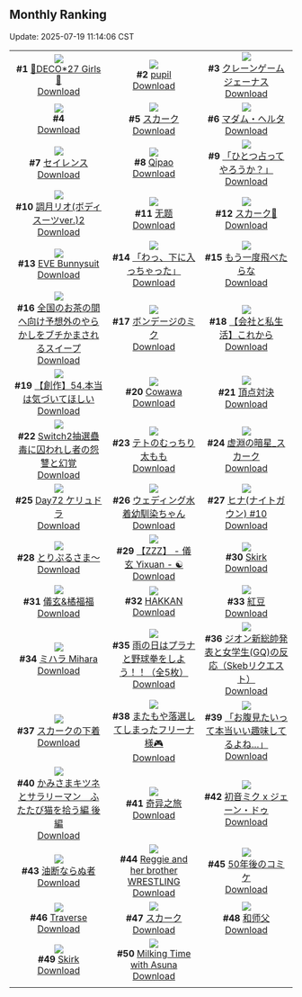 ## Monthly Ranking
Update: 2025-07-19 11:14:06 CST

|      |      |      |
| :----: | :----: | :----: |
| ![](https://i.pixiv.re/c/240x480/img-master/img/2025/06/20/00/00/12/131749513_p0_master1200.jpg)<br>**#1** [💜DECO*27 Girls🩷](https://www.pixiv.net/artworks/131749513)<br>[Download](https://i.pixiv.re/img-original/img/2025/06/20/00/00/12/131749513_p0.jpg) | ![](https://i.pixiv.re/c/240x480/img-master/img/2025/06/19/00/00/11/131715282_p0_master1200.jpg)<br>**#2** [pupil](https://www.pixiv.net/artworks/131715282)<br>[Download](https://i.pixiv.re/img-original/img/2025/06/19/00/00/11/131715282_p0.jpg) | ![](https://i.pixiv.re/c/240x480/img-master/img/2025/06/20/22/00/06/131779336_p0_master1200.jpg)<br>**#3** [クレーンゲームジェーナス](https://www.pixiv.net/artworks/131779336)<br>[Download](https://i.pixiv.re/img-original/img/2025/06/20/22/00/06/131779336_p0.jpg) |
| ![](https://s.pximg.net/common/images/limit_unviewable_s.png)<br>**#4** [](https://www.pixiv.net/artworks/131774567)<br>[Download](https://s.pximg.net/common/images/limit_unviewable_s.png) | ![](https://i.pixiv.re/c/240x480/img-master/img/2025/06/20/13/57/00/131765057_p0_master1200.jpg)<br>**#5** [スカーク](https://www.pixiv.net/artworks/131765057)<br>[Download](https://i.pixiv.re/img-original/img/2025/06/20/13/57/00/131765057_p0.jpg) | ![](https://i.pixiv.re/c/240x480/img-master/img/2025/06/20/19/30/02/131773166_p0_master1200.jpg)<br>**#6** [マダム・ヘルタ](https://www.pixiv.net/artworks/131773166)<br>[Download](https://i.pixiv.re/img-original/img/2025/06/20/19/30/02/131773166_p0.jpg) |
| ![](https://i.pixiv.re/c/240x480/img-master/img/2025/06/20/03/36/00/131755203_p0_master1200.jpg)<br>**#7** [セイレンス](https://www.pixiv.net/artworks/131755203)<br>[Download](https://i.pixiv.re/img-original/img/2025/06/20/03/36/00/131755203_p0.jpg) | ![](https://i.pixiv.re/c/240x480/img-master/img/2025/06/19/00/00/51/131715482_p0_master1200.jpg)<br>**#8** [Qipao](https://www.pixiv.net/artworks/131715482)<br>[Download](https://i.pixiv.re/img-original/img/2025/06/19/00/00/51/131715482_p0.png) | ![](https://i.pixiv.re/c/240x480/img-master/img/2025/06/20/00/01/02/131749766_p0_master1200.jpg)<br>**#9** [「ひとつ占ってやろうか？」](https://www.pixiv.net/artworks/131749766)<br>[Download](https://i.pixiv.re/img-original/img/2025/06/20/00/01/02/131749766_p0.png) |
| ![](https://i.pixiv.re/c/240x480/img-master/img/2025/06/18/19/00/39/131703202_p0_master1200.jpg)<br>**#10** [調月リオ(ボディスーツver.)2](https://www.pixiv.net/artworks/131703202)<br>[Download](https://i.pixiv.re/img-original/img/2025/06/18/19/00/39/131703202_p0.png) | ![](https://i.pixiv.re/c/240x480/img-master/img/2025/06/19/12/24/10/131729082_p0_master1200.jpg)<br>**#11** [无题](https://www.pixiv.net/artworks/131729082)<br>[Download](https://i.pixiv.re/img-original/img/2025/06/19/12/24/10/131729082_p0.png) | ![](https://i.pixiv.re/c/240x480/img-master/img/2025/06/19/01/02/47/131717936_p0_master1200.jpg)<br>**#12** [スカーク🎨](https://www.pixiv.net/artworks/131717936)<br>[Download](https://i.pixiv.re/img-original/img/2025/06/19/01/02/47/131717936_p0.jpg) |
| ![](https://i.pixiv.re/c/240x480/img-master/img/2025/06/20/22/55/53/131781664_p0_master1200.jpg)<br>**#13** [EVE Bunnysuit](https://www.pixiv.net/artworks/131781664)<br>[Download](https://i.pixiv.re/img-original/img/2025/06/20/22/55/53/131781664_p0.jpg) | ![](https://i.pixiv.re/c/240x480/img-master/img/2025/06/18/00/00/10/131680627_p0_master1200.jpg)<br>**#14** [「わっ、下に入っちゃった」](https://www.pixiv.net/artworks/131680627)<br>[Download](https://i.pixiv.re/img-original/img/2025/06/18/00/00/10/131680627_p0.png) | ![](https://i.pixiv.re/c/240x480/img-master/img/2025/06/20/07/30/04/131758416_p0_master1200.jpg)<br>**#15** [もう一度飛べたらな](https://www.pixiv.net/artworks/131758416)<br>[Download](https://i.pixiv.re/img-original/img/2025/06/20/07/30/04/131758416_p0.jpg) |
| ![](https://i.pixiv.re/c/240x480/img-master/img/2025/06/20/20/24/21/131775226_p0_master1200.jpg)<br>**#16** [全国のお茶の間へ向け予想外のやらかしをブチかまされるスイープ](https://www.pixiv.net/artworks/131775226)<br>[Download](https://i.pixiv.re/img-original/img/2025/06/20/20/24/21/131775226_p0.jpg) | ![](https://i.pixiv.re/c/240x480/img-master/img/2025/06/21/00/00/22/131784405_p0_master1200.jpg)<br>**#17** [ボンデージのミク](https://www.pixiv.net/artworks/131784405)<br>[Download](https://i.pixiv.re/img-original/img/2025/06/21/00/00/22/131784405_p0.png) | ![](https://i.pixiv.re/c/240x480/img-master/img/2025/06/20/12/00/25/131762792_p0_master1200.jpg)<br>**#18** [【会社と私生活】これから](https://www.pixiv.net/artworks/131762792)<br>[Download](https://i.pixiv.re/img-original/img/2025/06/20/12/00/25/131762792_p0.jpg) |
| ![](https://i.pixiv.re/c/240x480/img-master/img/2025/06/20/20/02/04/131774475_p0_master1200.jpg)<br>**#19** [【創作】54.本当は気づいてほしい](https://www.pixiv.net/artworks/131774475)<br>[Download](https://i.pixiv.re/img-original/img/2025/06/20/20/02/04/131774475_p0.jpg) | ![](https://i.pixiv.re/c/240x480/img-master/img/2025/06/20/06/24/55/131757345_p0_master1200.jpg)<br>**#20** [Cowawa](https://www.pixiv.net/artworks/131757345)<br>[Download](https://i.pixiv.re/img-original/img/2025/06/20/06/24/55/131757345_p0.png) | ![](https://i.pixiv.re/c/240x480/img-master/img/2025/06/20/00/00/19/131749583_p0_master1200.jpg)<br>**#21** [頂点対決](https://www.pixiv.net/artworks/131749583)<br>[Download](https://i.pixiv.re/img-original/img/2025/06/20/00/00/19/131749583_p0.jpg) |
| ![](https://i.pixiv.re/c/240x480/img-master/img/2025/06/21/21/30/02/131817584_p0_master1200.jpg)<br>**#22** [Switch2抽選蠱毒に囚われし者の怨讐と幻覚](https://www.pixiv.net/artworks/131817584)<br>[Download](https://i.pixiv.re/img-original/img/2025/06/21/21/30/02/131817584_p0.jpg) | ![](https://i.pixiv.re/c/240x480/img-master/img/2025/06/19/00/00/11/131715276_p0_master1200.jpg)<br>**#23** [テトのむっちり太もも](https://www.pixiv.net/artworks/131715276)<br>[Download](https://i.pixiv.re/img-original/img/2025/06/19/00/00/11/131715276_p0.png) | ![](https://i.pixiv.re/c/240x480/img-master/img/2025/06/19/00/19/08/131716466_p0_master1200.jpg)<br>**#24** [虚淵の暗星_スカーク](https://www.pixiv.net/artworks/131716466)<br>[Download](https://i.pixiv.re/img-original/img/2025/06/19/00/19/08/131716466_p0.png) |
| ![](https://i.pixiv.re/c/240x480/img-master/img/2025/06/20/00/00/18/131749572_p0_master1200.jpg)<br>**#25** [Day72 ケリュドラ](https://www.pixiv.net/artworks/131749572)<br>[Download](https://i.pixiv.re/img-original/img/2025/06/20/00/00/18/131749572_p0.jpg) | ![](https://i.pixiv.re/c/240x480/img-master/img/2025/06/20/11/03/29/131761781_p0_master1200.jpg)<br>**#26** [ウェディング水着幼馴染ちゃん](https://www.pixiv.net/artworks/131761781)<br>[Download](https://i.pixiv.re/img-original/img/2025/06/20/11/03/29/131761781_p0.jpg) | ![](https://i.pixiv.re/c/240x480/img-master/img/2025/06/20/17/16/37/131769056_p0_master1200.jpg)<br>**#27** [ヒナ(ナイトガウン) #10](https://www.pixiv.net/artworks/131769056)<br>[Download](https://i.pixiv.re/img-original/img/2025/06/20/17/16/37/131769056_p0.jpg) |
| ![](https://i.pixiv.re/c/240x480/img-master/img/2025/06/21/00/18/56/131785540_p0_master1200.jpg)<br>**#28** [とりぷるさま〜](https://www.pixiv.net/artworks/131785540)<br>[Download](https://i.pixiv.re/img-original/img/2025/06/21/00/18/56/131785540_p0.png) | ![](https://i.pixiv.re/c/240x480/img-master/img/2025/06/21/10/55/57/131798091_p0_master1200.jpg)<br>**#29** [【ZZZ】 - 儀 玄  Yixuan -  ☯](https://www.pixiv.net/artworks/131798091)<br>[Download](https://i.pixiv.re/img-original/img/2025/06/21/10/55/57/131798091_p0.png) | ![](https://i.pixiv.re/c/240x480/img-master/img/2025/06/18/20/00/08/131705087_p0_master1200.jpg)<br>**#30** [Skirk](https://www.pixiv.net/artworks/131705087)<br>[Download](https://i.pixiv.re/img-original/img/2025/06/18/20/00/08/131705087_p0.jpg) |
| ![](https://i.pixiv.re/c/240x480/img-master/img/2025/06/19/21/04/01/131742302_p0_master1200.jpg)<br>**#31** [儀玄&橘福福](https://www.pixiv.net/artworks/131742302)<br>[Download](https://i.pixiv.re/img-original/img/2025/06/19/21/04/01/131742302_p0.jpg) | ![](https://i.pixiv.re/c/240x480/img-master/img/2025/06/18/00/17/05/131681730_p0_master1200.jpg)<br>**#32** [HAKKAN](https://www.pixiv.net/artworks/131681730)<br>[Download](https://i.pixiv.re/img-original/img/2025/06/18/00/17/05/131681730_p0.png) | ![](https://i.pixiv.re/c/240x480/img-master/img/2025/06/19/23/04/23/131747277_p0_master1200.jpg)<br>**#33** [紅豆](https://www.pixiv.net/artworks/131747277)<br>[Download](https://i.pixiv.re/img-original/img/2025/06/19/23/04/23/131747277_p0.jpg) |
| ![](https://i.pixiv.re/c/240x480/img-master/img/2025/06/22/12/34/02/131841910_p0_master1200.jpg)<br>**#34** [ミハラ Mihara](https://www.pixiv.net/artworks/131841910)<br>[Download](https://i.pixiv.re/img-original/img/2025/06/22/12/34/02/131841910_p0.jpg) | ![](https://i.pixiv.re/c/240x480/img-master/img/2025/06/22/11/00/06/131839117_p0_master1200.jpg)<br>**#35** [雨の日はプラナと野球拳をしよう！！（全5枚）](https://www.pixiv.net/artworks/131839117)<br>[Download](https://i.pixiv.re/img-original/img/2025/06/22/11/00/06/131839117_p0.jpg) | ![](https://i.pixiv.re/c/240x480/img-master/img/2025/06/20/07/18/28/131758243_p0_master1200.jpg)<br>**#36** [ジオン新総帥発表と女学生(GQ)の反応（Skebリクエスト）](https://www.pixiv.net/artworks/131758243)<br>[Download](https://i.pixiv.re/img-original/img/2025/06/20/07/18/28/131758243_p0.png) |
| ![](https://i.pixiv.re/c/240x480/img-master/img/2025/06/22/00/00/23/131824273_p0_master1200.jpg)<br>**#37** [スカークの下着](https://www.pixiv.net/artworks/131824273)<br>[Download](https://i.pixiv.re/img-original/img/2025/06/22/00/00/23/131824273_p0.png) | ![](https://i.pixiv.re/c/240x480/img-master/img/2025/06/21/20/11/23/131814095_p0_master1200.jpg)<br>**#38** [またもや落選してしまったフリーナ様🎮](https://www.pixiv.net/artworks/131814095)<br>[Download](https://i.pixiv.re/img-original/img/2025/06/21/20/11/23/131814095_p0.png) | ![](https://i.pixiv.re/c/240x480/img-master/img/2025/06/21/00/07/36/131785042_p0_master1200.jpg)<br>**#39** [「お腹見たいって本当いい趣味してるよね…」](https://www.pixiv.net/artworks/131785042)<br>[Download](https://i.pixiv.re/img-original/img/2025/06/21/00/07/36/131785042_p0.png) |
| ![](https://i.pixiv.re/c/240x480/img-master/img/2025/06/20/12/01/38/131762888_p0_master1200.jpg)<br>**#40** [かみさまキツネとサラリーマン　ふたたび猫を拾う編 後編](https://www.pixiv.net/artworks/131762888)<br>[Download](https://i.pixiv.re/img-original/img/2025/06/20/12/01/38/131762888_p0.jpg) | ![](https://i.pixiv.re/c/240x480/img-master/img/2025/06/20/19/00/11/131772122_p0_master1200.jpg)<br>**#41** [奇异之旅](https://www.pixiv.net/artworks/131772122)<br>[Download](https://i.pixiv.re/img-original/img/2025/06/20/19/00/11/131772122_p0.jpg) | ![](https://i.pixiv.re/c/240x480/img-master/img/2025/06/18/00/00/11/131680640_p0_master1200.jpg)<br>**#42** [初音ミク x ジェーン・ドゥ](https://www.pixiv.net/artworks/131680640)<br>[Download](https://i.pixiv.re/img-original/img/2025/06/18/00/00/11/131680640_p0.png) |
| ![](https://i.pixiv.re/c/240x480/img-master/img/2025/06/20/19/40/27/131773585_p0_master1200.jpg)<br>**#43** [油断ならぬ者](https://www.pixiv.net/artworks/131773585)<br>[Download](https://i.pixiv.re/img-original/img/2025/06/20/19/40/27/131773585_p0.jpg) | ![](https://i.pixiv.re/c/240x480/img-master/img/2025/06/20/02/54/39/131754589_p0_master1200.jpg)<br>**#44** [Reggie and her brother WRESTLING](https://www.pixiv.net/artworks/131754589)<br>[Download](https://i.pixiv.re/img-original/img/2025/06/20/02/54/39/131754589_p0.png) | ![](https://i.pixiv.re/c/240x480/img-master/img/2025/06/22/03/58/06/131799736_p0_master1200.jpg)<br>**#45** [50年後のコミケ](https://www.pixiv.net/artworks/131799736)<br>[Download](https://i.pixiv.re/img-original/img/2025/06/22/03/58/06/131799736_p0.jpg) |
| ![](https://i.pixiv.re/c/240x480/img-master/img/2025/06/22/02/27/21/131827185_p0_master1200.jpg)<br>**#46** [Traverse](https://www.pixiv.net/artworks/131827185)<br>[Download](https://i.pixiv.re/img-original/img/2025/06/22/02/27/21/131827185_p0.png) | ![](https://i.pixiv.re/c/240x480/img-master/img/2025/06/19/00/01/03/131715511_p0_master1200.jpg)<br>**#47** [スカーク](https://www.pixiv.net/artworks/131715511)<br>[Download](https://i.pixiv.re/img-original/img/2025/06/19/00/01/03/131715511_p0.jpg) | ![](https://i.pixiv.re/c/240x480/img-master/img/2025/06/20/11/58/58/131762656_p0_master1200.jpg)<br>**#48** [和师父](https://www.pixiv.net/artworks/131762656)<br>[Download](https://i.pixiv.re/img-original/img/2025/06/20/11/58/58/131762656_p0.jpg) |
| ![](https://i.pixiv.re/c/240x480/img-master/img/2025/06/19/20/54/07/131741703_p0_master1200.jpg)<br>**#49** [Skirk](https://www.pixiv.net/artworks/131741703)<br>[Download](https://i.pixiv.re/img-original/img/2025/06/19/20/54/07/131741703_p0.png) | ![](https://i.pixiv.re/c/240x480/img-master/img/2025/06/19/00/02/24/131715676_p0_master1200.jpg)<br>**#50** [Milking Time with Asuna](https://www.pixiv.net/artworks/131715676)<br>[Download](https://i.pixiv.re/img-original/img/2025/06/19/00/02/24/131715676_p0.jpg) |
|      |
